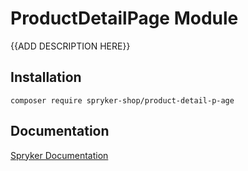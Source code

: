 # ProductDetailPage Module

{{ADD DESCRIPTION HERE}}

## Installation

```
composer require spryker-shop/product-detail-p-age
```

## Documentation

[Spryker Documentation](https://academy.spryker.com)
